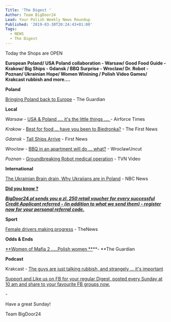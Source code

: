 ```yaml
---
Title: 'The Digest '
Author: Team BigDoor24
Lead: Your Polish Weekly News Roundup
Published: '2019-03-30T20:24:43+01:00'
Tags:
  - NEWS
  - The Digest
---
```

Today the Shops are OPEN

**European Poland/ USA Poland collaboration - Warsaw/ Good Food Guide - Krakow/ Big Ships - Gdansk / BBQ Surprise - Wroclaw/ Dr. Robot - Poznan/ Ukrainian Hope/ Women Winining / Polish Video Games/ Krakcast rubbish and more....**

**Poland**

[Bringing Poland back to Europe](https://www.theguardian.com/commentisfree/2019/mar/20/poland-opposition-europe-macron-eu?CMP=Share_AndroidApp_Email) - The Guardian

**Local**

_Warsaw_ - [ USA & Poland .... it's the little things .... ](https://www.airforcetimes.com/news/your-air-force/2019/03/29/airmen-being-bros-us-troops-help-overturned-van-in-poland/)- Airforce Times

_Krakow_ -  [Best for food ... have you been to Biedronka?](https://www.thefirstnews.com/article/its-official-krakow-is-the-best-place-in-europe-for-food-says-european-academy-of-gastronomy-2250) - The First News

_Gdansk_ -  [Tall Ships Arrive](https://www.thefirstnews.com/article/polish-tall-ship-ends-independence-cruise-5366) - First News

_Wroclaw_ - [BBQ in an apartment will do ... what?](http://wroclawuncut.com/2019/03/29/drunk-mans-indoor-barbecue-causes-house-fire/) -  WroclawUncut

_Poznan_ - [Groundbreaking Robot medical operation](https://www.tvn24.pl/tvn24-news-in-english,157,m/polish-doctors-remove-head-and-neck-cancer-by-using-a-da-vinci-robot,922971.html)  - TVN Video

**International**

[The Ukrainian Brain drain, Why Ukraiians are in Poland](https://www.nbcnews.com/news/world/brain-drain-devastating-ukraine-n976936) - NBC News

[**Did you know ?**](https://bigdoor24.pl/)

[_**BigDoor24.pl sends you a zl. 250 retail voucher for every successful Credit Applicant referred - (in addition to what we send them) - register now for your personal referral code.**_](https://bigdoor24.pl/)

**Sport**

[Female drivers making progress](http://www.thenews.pl/1/5/Artykul/413357,Polish-driver-to-race-in-new-allfemale-championship) - TheNews

**Odds & Ends**

[**Women of Mafia 2 .....Polish women **](https://www.theguardian.com/film/2019/mar/01/kobiety-mafii-2-women-of-mafia-2-review-patryk-vega?CMP=Share_AndroidApp_Zoho_Mail)**\- **The Guardian

**Podcast**

Krakcast - [The guys are just talking rubbish, and strangely ... it's important](https://www.krakcast.pl/e/krakcast-news-1553794529/)

[Support and Like us on FB for your regular Digest, posted every Sunday at 10 am and share to your favourite FB groups now.](https://www.facebook.com/bigdoor24/)

<div class="sharethis-inline-share-buttons"></div>

\-

Have a great Sunday!

Team BigDoor24
